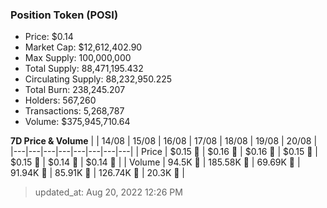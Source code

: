 
  ### Position Token (POSI)
  - Price: $0.14
  - Market Cap: $12,612,402.90
  - Max Supply: 100,000,000
  - Total Supply: 88,471,195.432
  - Circulating Supply: 88,232,950.225
  - Total Burn: 238,245.207
  - Holders: 567,260
  - Transactions: 5,268,787
  - Volume: $375,945,710.64

  **7D Price & Volume**
  | | 14&#x2F;08 | 15&#x2F;08 | 16&#x2F;08 | 17&#x2F;08 | 18&#x2F;08 | 19&#x2F;08 | 20&#x2F;08 |
  |---|---|---|---|---|---|---|---|
  | Price | $0.15 🔻 | $0.16 🚀 | $0.16 🚀 | $0.15 🔻 | $0.15 🔻 | $0.14 🔻 | $0.14 🚀 |
  | Volume | 94.5K 🚀 | 185.58K 🚀 | 69.69K 🔻 | 91.94K 🚀 | 85.91K 🔻 | 126.74K 🚀 | 20.3K 🔻 |

  > updated_at: Aug 20, 2022 12:26 PM
